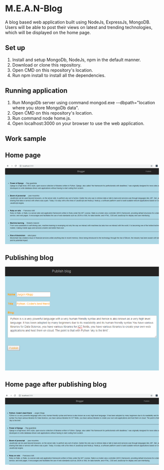 # M.E.A.N-Blog
A blog based web application built using NodeJs, ExpressJs, MongoDB.
Users will be able to post their views on latest and trending technologies, which will be displayed on the home page.

## Set up
1. Install and setup MongoDb, NodeJs, npm in the default manner.
2. Download or clone this repository.
3. Open CMD on this repository's location.
4. Run npm install to install all the dependencies.

## Running application
1. Run MongoDb server using command mongod.exe --dbpath="location where you store MongoDb data".
2. Open CMD on this repository's location.
3. Run command node home.js.
3. Open localhost:3000 on your browser to use the web application.

## Work sample

## Home page
<img src="https://github.com/rahul2412/M.E.A.N-Blog/blob/master/Images/Capture1.PNG" alt="Home Page">

## Publishing blog
<img src="https://github.com/rahul2412/M.E.A.N-Blog/blob/master/Images/Capture2.PNG" alt="Publishing blog">

## Home page after publishing blog
<img src="https://github.com/rahul2412/M.E.A.N-Blog/blob/master/Images/Capture3.PNG" alt="Home page after publishing">
